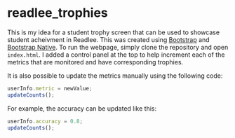 # readlee_trophies

This is my idea for a student trophy screen that can be used to showcase student acheivment in Readlee. This was created using [Bootstrap](https://getbootstrap.com/) and [Bootstrap Native](https://thednp.github.io/bootstrap.native/). To run the webpage, simply clone the repository and open `index.html`. I added a control panel at the top to help increment each of the metrics that are monitored and have corresponding trophies.

It is also possible to update the metrics manually using the following code:

```javascript
userInfo.metric = newValue;
updateCounts();
```

For example, the accuracy can be updated like this:

```javascript
userInfo.accuracy = 0.8;
updateCounts();
```
